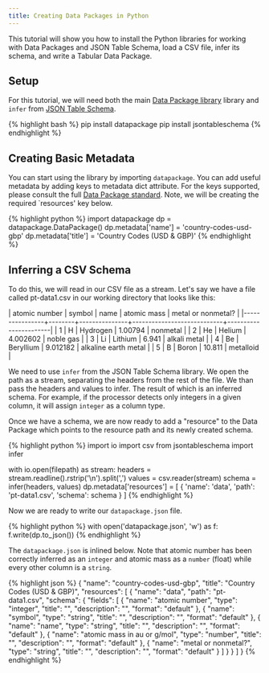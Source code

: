 ```yaml
---
title: Creating Data Packages in Python
---
```


This tutorial will show you how to install the Python libraries for
working with Data Packages and JSON Table Schema, load a CSV file,
infer its schema, and write a Tabular Data Package.

## Setup 

For this tutorial, we will need both the main
[Data Package library](https://github.com/frictionlessdata/datapackage-py)
library and `infer` from 
[JSON Table Schema](https://github.com/frictionlessdata/jsontableschema-sql-py).

{% highlight bash %}
pip install datapackage
pip install jsontableschema
{% endhighlight %}

## Creating Basic Metadata

You can start using the library by importing `datapackage`.  You can
add useful metadata by adding keys to metadata dict attribute.  For
the keys supported, please consult the full
[Data Package standard](http://dataprotocols.org/data-packages/#metadata).
Note, we will be creating the required `resources' key below.

{% highlight python %}
import datapackage
dp = datapackage.DataPackage()
dp.metadata['name'] = 'country-codes-usd-gbp'
dp.metadata['title'] = 'Country Codes (USD & GBP)'
{% endhighlight %}

## Inferring a CSV Schema 

To do this, we will read in our CSV file as a stream.  Let's say we
have a file called pt-data1.csv in our working directory that looks
like this:

|  atomic number | symbol | name          | atomic mass | metal or nonmetal?    |
|----------------+--------+---------------+----------------------------+-----------------------|
|  1             | H      | Hydrogen      | 1.00794                 | nonmetal              |
|  2             | He     | Helium        | 4.002602                | noble gas             |
|  3             | Li     | Lithium       | 6.941                   | alkali metal          |
|  4             | Be     | Beryllium     | 9.012182                | alkaline earth metal  |
|  5             | B      | Boron         | 10.811                  | metalloid             |

We need to use `infer` from the JSON Table Schema library.  We open
the path as a stream, separating the headers from the rest of the
file.  We than pass the headers and values to infer.  The result of
which is an inferred schema.  For example, if the processor detects
only integers in a given column, it will assign `integer` as a column
type.

Once we have a schema, we are now ready to add a "resource" to the
Data Package which points to the resource path and its newly created
schema.

{% highlight python %}
import io
import csv
from jsontableschema import infer

with io.open(filepath) as stream:
    headers = stream.readline().rstrip('\n').split(',')
    values = csv.reader(stream)
    schema = infer(headers, values)
    dp.metadata['resources'] = [
        {
            'name': 'data',
            'path': 'pt-data1.csv',
            'schema': schema
        }
    ]
{% endhighlight %}

Now we are ready to write our `datapackage.json` file.

{% highlight python %}
with open('datapackage.json', 'w') as f:
  f.write(dp.to_json())
{% endhighlight %}

The `datapackage.json` is inlined below.  Note that atomic number has
been correctly inferred as an `integer` and atomic mass as a `number`
(float) while every other column is a `string`.

{% highlight json %}
{
  "name": "country-codes-usd-gbp",
  "title": "Country Codes (USD & GBP)",
  "resources": [
    {
      "name": "data",
      "path": "pt-data1.csv",
      "schema": {
        "fields": [
          {
            "name": "atomic number",
            "type": "integer",
            "title": "",
            "description": "",
            "format": "default"
          },
          {
            "name": "symbol",
            "type": "string",
            "title": "",
            "description": "",
            "format": "default"
          },
          {
            "name": "name",
            "type": "string",
            "title": "",
            "description": "",
            "format": "default"
          },
          {
            "name": "atomic mass in au or g/mol",
            "type": "number",
            "title": "",
            "description": "",
            "format": "default"
          },
          {
            "name": "metal or nonmetal?",
            "type": "string",
            "title": "",
            "description": "",
            "format": "default"
          }
        ]
      }
    }
  ]
}
{% endhighlight %}
